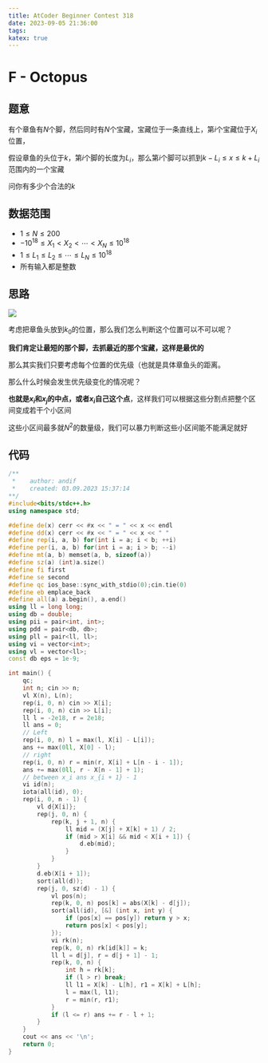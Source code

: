 ```yaml
---
title: AtCoder Beginner Contest 318
date: 2023-09-05 21:36:00
tags:
katex: true
---
```


# F - Octopus

## 题意

有个章鱼有$N$个脚，然后同时有$N$个宝藏，宝藏位于一条直线上，第$i$个宝藏位于$X_i$位置，

假设章鱼的头位于$k$，第$i$个脚的长度为$L_i$，那么第$i$个脚可以抓到$k-L_i \leq x \leq k + L_i$范围内的一个宝藏

问你有多少个合法的$k$

## 数据范围

- $1 \leq N \leq 200$
- $-10^{18} \leq X_1 < X_2 < \cdots < X_N \leq 10 ^ {18}$
- $1 \leq L_1 \leq L_2 \leq \cdots \leq L_N \leq 10 ^ {18}$
- 所有输入都是整数

## 思路

![](1.png)

考虑把章鱼头放到$k_0$的位置，那么我们怎么判断这个位置可以不可以呢？

**我们肯定让最短的那个脚，去抓最近的那个宝藏，这样是最优的**

那么其实我们只要考虑每个位置的优先级（也就是具体章鱼头的距离。

那么什么时候会发生优先级变化的情况呢？

**也就是$x_i$和$x_j$的中点，或者$x_i$自己这个点**，这样我们可以根据这些分割点把整个区间变成若干个小区间

这些小区间最多就$N^2$的数量级，我们可以暴力判断这些小区间能不能满足就好

## 代码

```c++
/**
 *    author: andif
 *    created: 03.09.2023 15:37:14
**/
#include<bits/stdc++.h>
using namespace std;

#define de(x) cerr << #x << " = " << x << endl
#define dd(x) cerr << #x << " = " << x << " "
#define rep(i, a, b) for(int i = a; i < b; ++i)
#define per(i, a, b) for(int i = a; i > b; --i)
#define mt(a, b) memset(a, b, sizeof(a))
#define sz(a) (int)a.size()
#define fi first
#define se second
#define qc ios_base::sync_with_stdio(0);cin.tie(0)
#define eb emplace_back
#define all(a) a.begin(), a.end()
using ll = long long;
using db = double;
using pii = pair<int, int>;
using pdd = pair<db, db>;
using pll = pair<ll, ll>;
using vi = vector<int>;
using vl = vector<ll>;
const db eps = 1e-9;

int main() {
    qc;
    int n; cin >> n;
    vl X(n), L(n);
    rep(i, 0, n) cin >> X[i];
    rep(i, 0, n) cin >> L[i];
    ll l = -2e18, r = 2e18;
    ll ans = 0;
    // Left
    rep(i, 0, n) l = max(l, X[i] - L[i]);
    ans += max(0ll, X[0] - l);
    // right
    rep(i, 0, n) r = min(r, X[i] + L[n - i - 1]);
    ans += max(0ll, r - X[n - 1] + 1);
    // between x_i ans x_{i + 1} - 1
    vi id(n);
    iota(all(id), 0);
    rep(i, 0, n - 1) {
        vl d{X[i]};
        rep(j, 0, n) {
            rep(k, j + 1, n) {
                ll mid = (X[j] + X[k] + 1) / 2;
                if (mid > X[i] && mid < X[i + 1]) {
                    d.eb(mid);
                }
            }
        }
        d.eb(X[i + 1]);
        sort(all(d));
        rep(j, 0, sz(d) - 1) {
            vl pos(n);
            rep(k, 0, n) pos[k] = abs(X[k] - d[j]);
            sort(all(id), [&] (int x, int y) {
                if (pos[x] == pos[y]) return y > x;
                return pos[x] < pos[y];
            });
            vi rk(n);
            rep(k, 0, n) rk[id[k]] = k;
            ll l = d[j], r = d[j + 1] - 1;
            rep(k, 0, n) {
                int h = rk[k];
                if (l > r) break;
                ll l1 = X[k] - L[h], r1 = X[k] + L[h];
                l = max(l, l1);
                r = min(r, r1);
            }
            if (l <= r) ans += r - l + 1;
        }
    }
    cout << ans << '\n';
    return 0;
}
```

